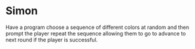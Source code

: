 # Simon
Have a program choose a sequence of different colors at random and then prompt the player repeat the sequence allowing them to go to advance to next round if the player is successful.
